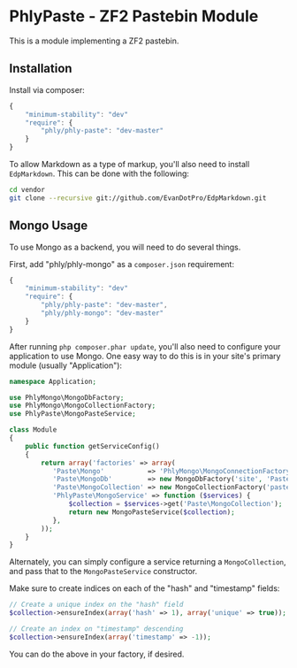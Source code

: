 PhlyPaste - ZF2 Pastebin Module
===============================

This is a module implementing a ZF2 pastebin.

Installation
------------

Install via composer:

```javascript
{
    "minimum-stability": "dev"
    "require": {
        "phly/phly-paste": "dev-master"
    }
}
```

To allow Markdown as a type of markup, you'll also need to install
`EdpMarkdown`. This can be done with the following:

```bash
cd vendor
git clone --recursive git://github.com/EvanDotPro/EdpMarkdown.git
```

Mongo Usage
-----------

To use Mongo as a backend, you will need to do several things.

First, add "phly/phly-mongo" as a `composer.json` requirement:

```javascript
{
    "minimum-stability": "dev"
    "require": {
        "phly/phly-paste": "dev-master",
        "phly/phly-mongo": "dev-master"
    }
}
```

After running `php composer.phar update`, you'll also need to configure your
application to use Mongo. One easy way to do this is in your site's primary
module (usually "Application"):

```php
namespace Application;

use PhlyMongo\MongoDbFactory;
use PhlyMongo\MongoCollectionFactory;
use PhlyPaste\MongoPasteService;

class Module
{
    public function getServiceConfig()
    {
        return array('factories' => array(
           'Paste\Mongo'           => 'PhlyMongo\MongoConnectionFactory',
           'Paste\MongoDb'         => new MongoDbFactory('site', 'Paste\Mongo'),
           'Paste\MongoCollection' => new MongoCollectionFactory('pastes', 'Paste\MongoDb'),
           'PhlyPaste\MongoService' => function ($services) {
               $collection = $services->get('Paste\MongoCollection');
               return new MongoPasteService($collection);
           },
        ));
    }
}
```

Alternately, you can simply configure a service returning a `MongoCollection`, 
and pass that to the `MongoPasteService` constructor.

Make sure to create indices on each of the "hash" and "timestamp" fields:

```php
// Create a unique index on the "hash" field
$collection->ensureIndex(array('hash' => 1), array('unique' => true));

// Create an index on "timestamp" descending
$collection->ensureIndex(array('timestamp' => -1));
```

You can do the above in your factory, if desired.
